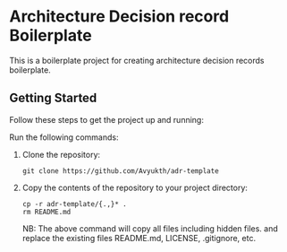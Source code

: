 

# Architecture Decision record Boilerplate

This is a boilerplate project for creating architecture decision records boilerplate.

## Getting Started

Follow these steps to get the project up and running:

Run the following commands:

1. Clone the repository:
   ```shell
   git clone https://github.com/Avyukth/adr-template
   ```
2. Copy the contents of the repository to your project directory:
   ```shell
   cp -r adr-template/{.,}* .
   rm README.md
   ```

   NB: The above command will copy all files including hidden files. and replace the existing files README.md, LICENSE, .gitignore, etc.




